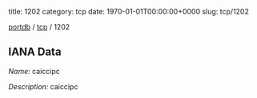 title: 1202
category: tcp
date: 1970-01-01T00:00:00+0000
slug: tcp/1202

[portdb](/) / [tcp](/category/tcp.html) / 1202


## IANA Data

_Name:_ caiccipc

_Description:_ caiccipc

